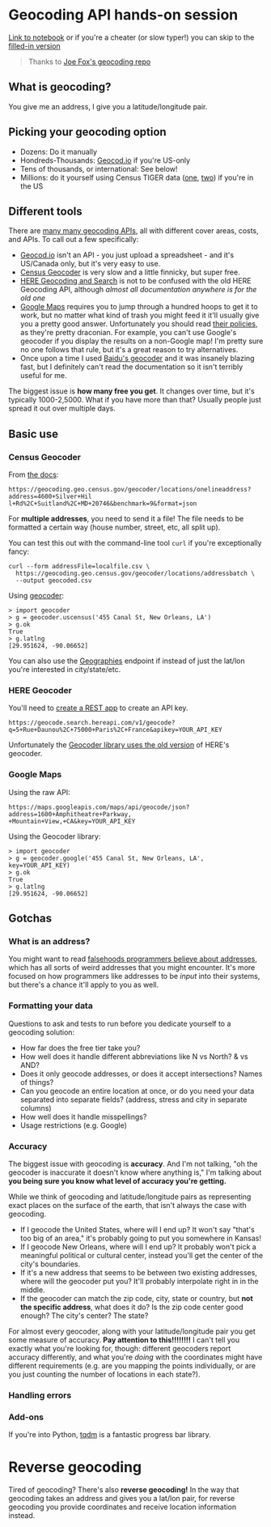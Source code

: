 # Geocoding API hands-on session

[Link to notebook](https://colab.research.google.com/github/jsoma/NICAR20-geocoding-apis/blob/master/Geocoding%20API%20worksheet.ipynb) or if you're a cheater (or slow typer!) you can skip to the [filled-in version](https://colab.research.google.com/github/jsoma/NICAR20-geocoding-apis/blob/master/Geocoding%20API%20worksheet.ipynb)


> Thanks to [Joe Fox's geocoding repo](https://github.com/joemfox/NICAR20-geocoding)

## What is geocoding?

You give me an address, I give you a latitude/longitude pair.

## Picking your geocoding option

* Dozens: Do it manually
* Hondreds-Thousands: [Geocod.io](http://geocod.io/) if you're US-only
* Tens of thousands, or international: See below! 
* Millions: do it yourself using Census TIGER data ([one](https://livebook.manning.com/book/postgis-in-action-second-edition/chapter-8/41), [two](http://web.mit.edu/11.188/www/lectures/lecture9.html)) if you're in the US

## Different tools

There are [many many geocoding APIs](https://github.com/DenisCarriere/geocoder#providers), all with different cover areas, costs, and APIs. To call out a few specifically:

* [Geocod.io](http://geocod.io/) isn't an API - you just upload a spreadsheet - and it's US/Canada only, but it's very easy to use.
* [Census Geocoder](https://geocoding.geo.census.gov/) is very slow and a little finnicky, but super free.
* [HERE Geocoding and Search](https://developer.here.com/documentation/geocoding-search-api/dev_guide/topics/endpoint-geocode-brief.html) is not to be confused with the old HERE Geocoding API, although _almost all documentation anywhere is for the old one_
* [Google Maps](https://developers.google.com/maps/documentation/geocoding/start) requires you to jump through a hundred hoops to get it to work, but no matter what kind of trash you might feed it it'll usually give you a pretty good answer. Unfortunately you should read [their policies](https://developers.google.com/maps/documentation/geocoding/policies), as they're pretty draconian. For example, you can't use Google's geocoder if you display the results on a non-Google map! I'm pretty sure no one follows that rule, but it's a great reason to try alternatives. 
* Once upon a time I used [Baidu's geocoder](http://lbsyun.baidu.com/index.php?title=webapi/guide/webservice-geocoding) and it was insanely blazing fast, but I definitely can't read the documentation so it isn't terribly useful for me.

The biggest issue is **how many free you get**. It changes over time, but it's typically 1000-2,5000. What if you have more than that? Usually people just spread it out over multiple days.

## Basic use

### Census Geocoder

From [the docs](https://geocoding.geo.census.gov/geocoder/Geocoding_Services_API.pdf):

```
https://geocoding.geo.census.gov/geocoder/locations/onelineaddress?address=4600+Silver+Hil
l+Rd%2C+Suitland%2C+MD+20746&benchmark=9&format=json
```

For **multiple addresses**, you need to send it a file! The file needs to be formatted a certain way (house number, street, etc, all split up). 

You can test this out with the command-line tool `curl` if you're exceptionally fancy:

```
curl --form addressFile=localfile.csv \
  https://geocoding.geo.census.gov/geocoder/locations/addressbatch \
  --output geocoded.csv
```

Using [geocoder](https://geocoder.readthedocs.io/):

```
> import geocoder
> g = geocoder.uscensus('455 Canal St, New Orleans, LA')
> g.ok
True
> g.latlng
[29.951624, -90.06652]
```

You can also use the [Geographies](https://geocoding.geo.census.gov/geocoder/geographies/onelineaddress?form) endpoint if instead of just the lat/lon you're interested in city/state/etc.

### HERE Geocoder

You'll need to [create a REST app](https://developer.here.com/documentation/authentication/dev_guide/topics/api-key-credentials.html) to create an API key.

```
https://geocode.search.hereapi.com/v1/geocode?q=5+Rue+Daunou%2C+75000+Paris%2C+France&apikey=YOUR_API_KEY
```

Unfortunately the [Geocoder library uses the old version](https://geocoder.readthedocs.io/providers/HERE.html) of HERE's geocoder.

### Google Maps

Using the raw API:

```
https://maps.googleapis.com/maps/api/geocode/json?address=1600+Amphitheatre+Parkway,
+Mountain+View,+CA&key=YOUR_API_KEY
```

Using the Geocoder library:

```
> import geocoder
> g = geocoder.google('455 Canal St, New Orleans, LA', key=YOUR_API_KEY)
> g.ok
True
> g.latlng
[29.951624, -90.06652]
```

## Gotchas

### What is an address?

You might want to read [falsehoods programmers believe about addresses](https://www.mjt.me.uk/posts/falsehoods-programmers-believe-about-addresses/), which has all sorts of weird addresses that you might encounter. It's more focused on how programmers like addresses to be _input_ into their systems, but there's a chance it'll apply to you as well.

### Formatting your data

Questions to ask and tests to run before you dedicate yourself to a geocoding solution:

* How far does the free tier take you?
* How well does it handle different abbreviations like N vs North? & vs AND?
* Does it only geocode addresses, or does it accept intersections? Names of things?
* Can you geocode an entire location at once, or do you need your data separated into separate fields? (address, stress and city in separate columns)
* How well does it handle misspellings?
* Usage restrictions (e.g. Google)

### Accuracy

The biggest issue with geocoding is **accuracy**. And I'm not talking, "oh the geocoder is inaccurate it doesn't know where anything is," I'm talking about **you being sure you know what level of accuracy you're getting.**

While we think of geocoding and latitude/longitude pairs as representing exact places on the surface of the earth, that isn't always the case with geocoding.

* If I geocode the United States, where will I end up? It won't say "that's too big of an area," it's probably going to put you somewhere in Kansas!
* If I geocode New Orleans, where will I end up? It probably won't pick a meaningful political or cultural center, instead you'll get the center of the city's boundaries.
* If it's a new address that seems to be between two existing addresses, where will the geocoder put you? It'll probably interpolate right in in the middle.
* If the geocoder can match the zip code, city, state or country, but **not the specific address**, what does it do? Is the zip code center good enough? The city's center? The state? 

For almost every geocoder, along with your latitude/longitude pair you get some measure of accuracy. **Pay attention to this!!!!!!!!** I can't tell you exactly what you're looking for, though: different geocoders report accuracy differently, and what you're _doing_ with the coordinates might have different requirements (e.g. are you mapping the points individually, or are you just counting the number of locations in each state?).

### Handling errors

### Add-ons

If you're into Python, [tqdm](https://github.com/tqdm/tqdm) is a fantastic progress bar library.

# Reverse geocoding

Tired of geocoding? There's also **reverse geocoding!** In the way that geocoding takes an address and gives you a lat/lon pair, for reverse geocoding you provide coordinates and receive location information instead.